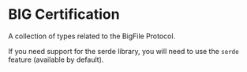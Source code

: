 # BIG Certification

A collection of types related to the BigFile Protocol.

If you need support for the serde library, you will need to use the `serde` feature
(available by default).
